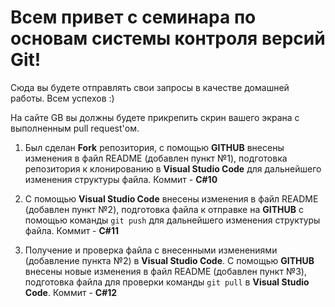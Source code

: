 # Всем привет с семинара по основам системы контроля версий Git!

Сюда вы будете отправлять свои запросы в качестве домашней работы. Всем успехов :)

На сайте GB вы должны будете прикрепить скрин вашего экрана с выполненным pull request'ом.

1. Был сделан **Fork** репозитория, с помощью **GITHUB** внесены изменения в файл README (добавлен пункт №1), подготовка репозитория к клонированию в **Visual Studio Code** для дальнейшего изменения структуры файла. Коммит - **С#10** 

2. C помощью **Visual Studio Code** внесены изменения в файл README (добавлен пункт №2), подготовка файла к отправке на **GITHUB** с помощью команды `git push` для дальнейшего изменения структуры файла. Коммит - **С#11** 

3. Получение и проверка файла с внесенными изменениями (добавление пункта №2) в **Visual Studio Code**. C помощью **GITHUB** внесены новые изменения в файл README (добавлен пункт №3), подготовка файла для проверки команды `git pull` в **Visual Studio Code**. Коммит - **С#12** 
